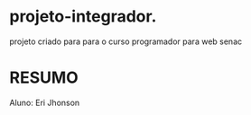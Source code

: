 # projeto-integrador.
projeto criado para para o curso programador para web senac

# __RESUMO__ 

Aluno: Eri Jhonson 
